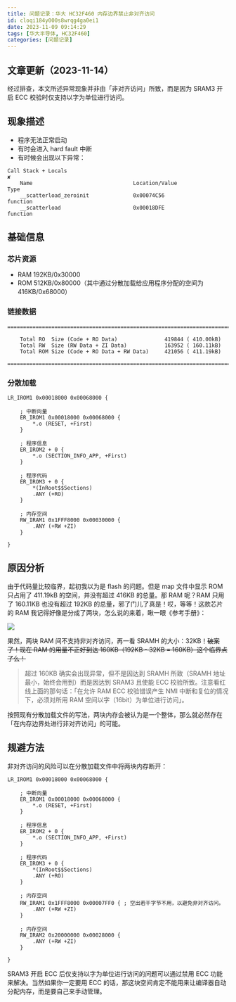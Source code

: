 ```yaml
---
title: 问题记录：华大 HC32F460 内存边界禁止非对齐访问
id: cloqi184y000s8wrqg4ga0ei1
date: 2023-11-09 09:14:29
tags: [华大半导体, HC32F460]
categories: [问题记录]
---
```


## 文章更新（2023-11-14）

经过排查，本文所述异常现象并非由「非对齐访问」所致，而是因为 SRAM3 开启 ECC 校验时仅支持以字为单位进行访问。

## 现象描述

- 程序无法正常启动
- 有时会进入 hard fault 中断
- 有时候会出现以下异常：

```
Call Stack + Locals                                                                    ✘
    Name                                Location/Value                          Type
    __scatterload_zeroinit              0x00074C56                              function
    __scatterload                       0x00018DFE                              function
```

<!-- more -->

## 基础信息

### 芯片资源

- RAM 192KB/0x30000
- ROM 512KB/0x80000（其中通过分散加载给应用程序分配的空间为 416KB/0x68000）

### 链接数据

```
==============================================================================

    Total RO  Size (Code + RO Data)               419844 ( 410.00kB)
    Total RW  Size (RW Data + ZI Data)            163952 ( 160.11kB)
    Total ROM Size (Code + RO Data + RW Data)     421056 ( 411.19kB)

==============================================================================
```

### 分散加载

```
LR_IROM1 0x00018000 0x00068000 {

	; 中断向量
	ER_IROM1 0x00018000 0x00068000 {
		*.o (RESET, +First)
	}

	; 程序信息
	ER_IROM2 + 0 {
		*.o (SECTION_INFO_APP, +First)
	}

	; 程序代码
	ER_IROM3 + 0 {
		*(InRoot$$Sections)
		.ANY (+RO)
	}

	; 内存空间
	RW_IRAM1 0x1FFF8000 0x00030000 {
		.ANY (+RW +ZI)
	}

}
```

## 原因分析

由于代码量比较临界，起初我以为是 flash 的问题。但是 map 文件中显示 ROM 只占用了 411.19kB 的空间，并没有超过 416KB 的总量。那 RAM 呢？RAM 只用了 160.11KB 也没有超过 192KB 的总量，邪了门儿了真是！哎，等等！这款芯片的 RAM 我记得好像是分成了两块，怎么说的来着，瞅一眼《参考手册》：

![](HC32F460-manual.png)

果然，两块 RAM 间不支持非对齐访问，再一看 SRAMH 的大小：32KB！~~破案了！现在 RAM 的用量不正好到达 160KB（192KB - 32KB = 160KB）这个临界点了么！~~

> 超过 160KB 确实会出现异常，但不是因达到 SRAMH 所致（SRAMH 地址最小，始终会用到）而是因达到 SRAM3 且使能 ECC 校验所致。注意看红线上面的那句话：「在允许 RAM ECC 校验错误产生 NMI 中断和复位的情况下，必须对所用 RAM 空间以字（16bit）为单位进行访问」。

按照现有分散加载文件的写法，两块内存会被认为是一个整体，那么就必然存在「在内存边界处进行非对齐访问」的可能。

## 规避方法

非对齐访问的风险可以在分散加载文件中将两块内存断开：

```
LR_IROM1 0x00018000 0x00068000 {

	; 中断向量
	ER_IROM1 0x00018000 0x00068000 {
		*.o (RESET, +First)
	}

	; 程序信息
	ER_IROM2 + 0 {
		*.o (SECTION_INFO_APP, +First)
	}

	; 程序代码
	ER_IROM3 + 0 {
		*(InRoot$$Sections)
		.ANY (+RO)
	}

	; 内存空间
	RW_IRAM1 0x1FFF8000 0x00007FF0 { ; 空出若干字节不用，以避免非对齐访问。
		.ANY (+RW +ZI)
	}

	; 内存空间
	RW_IRAM2 0x20000000 0x00028000 {
		.ANY (+RW +ZI)
	}

}
```

SRAM3 开启 ECC 后仅支持以字为单位进行访问的问题可以通过禁用 ECC 功能来解决。当然如果你一定要用 ECC 的话，那这块空间肯定不能用来让编译器自动分配内存，而是要自己来手动管理。
